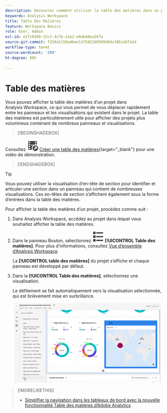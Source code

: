 ```yaml
---
description: Découvrez comment utiliser la table des matières dans un projet dans Analysis Workspace pour accéder rapidement aux panneaux et aux visualisations.
keywords: Analysis Workspace
title: Table Des Matières
feature: Workspace Basics
role: User, Admin
exl-id: e17c0308-15c1-4c7b-a1e2-a9ab48ea267a
source-git-commit: f258a1150a4bee11f5922d058930dc38b1ddfa14
workflow-type: tm+mt
source-wordcount: '209'
ht-degree: 88%

---
```


# Table des matières

Vous pouvez afficher la table des matières d’un projet dans Analysis Workspace, ce qui vous permet de vous déplacer rapidement entre les panneaux et les visualisations qui existent dans le projet. La table des matières est particulièrement utile pour afficher des projets plus volumineux contenant de nombreux panneaux et visualisations.

>[!BEGINSHADEBOX]

Consultez ![VideoCheckedOut](/help/assets/icons/VideoCheckedOut.svg) [Créer une table des matières](https://video.tv.adobe.com/v/26990/?quality=12&learn=on){target="_blank"} pour une vidéo de démonstration.

>[!ENDSHADEBOX]


>[!TIP]
>
>Vous pouvez utiliser la visualisation d’en-tête de section pour identifier et articuler une section dans un panneau qui contient de nombreuses visualisations. Ces en-têtes de section s’affichent également sous la forme d’entrées dans la table des matières.
>


Pour afficher la table des matières d’un projet, procédez comme suit :

1. Dans Analysis Workspace, accédez au projet dans lequel vous souhaitez afficher la table des matières.

1. Dans le panneau Bouton, sélectionnez ![ViewList](/help/assets/icons/ViewList.svg) **[!UICONTROL Table des matières]**. Pour plus d’informations, consultez [Vue d’ensemble d’Analysis Workspace](/help/analyze/analysis-workspace/home.md).<br/>

   La **[!UICONTROL table des matières]** du projet s’affiche et chaque panneau est développé par défaut.

1. Dans la **[!UICONTROL Table des matières]**, sélectionnez une visualisation.<br/>

   Le défilement se fait automatiquement vers la visualisation sélectionnée, qui est brièvement mise en surbrillance.

   ![Table des matières mise en surbrillance](assets/toc-highlighted.png)


>[!MORELIKETHIS]
>
>* [Simplifier la navigation dans les tableaux de bord avec la nouvelle fonctionnalité Table des matières d’Adobe Analytics](https://experienceleaguecommunities.adobe.com/t5/adobe-analytics-blogs/simplify-dashboard-navigation-with-the-new-table-of-contents/ba-p/731284)



<!--
# Project table of contents

You can view a table of contents within each project in Analysis Workspace, allowing you to quickly move between any panels and visualizations that exist in the project. This is especially useful when viewing larger projects that contain many panels and visualizations.

>[!BEGINSHADEBOX]

See ![VideoCheckedOut](/help/assets/icons/VideoCheckedOut.svg) [Table of contents](https://video.tv.adobe.com/v/26990?quality=12&learn=on){target="_blank"} for a demo video.

>[!ENDSHADEBOX]



To view the table of contents on a project:

1. In Analysis Workspace, go to the project where you want to view the table of contents.

1. In the left nav, select the table of contents icon ![toc icon](assets/toc-icon.png). 

   The table of contents for the project is displayed, and each panel is expanded by default.

   ![Project TOC expanded](assets/project-toc-expanded.png)

1. In the table of contents, select a visualization to go to it within the project.
-->